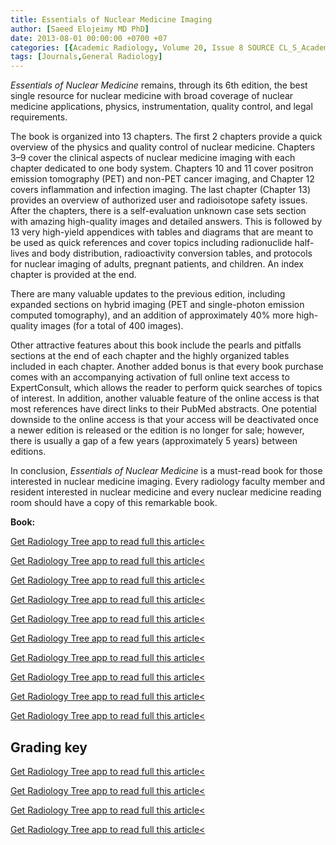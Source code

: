 ```yaml
---
title: Essentials of Nuclear Medicine Imaging
author: [Saeed Elojeimy MD PhD]
date: 2013-08-01 00:00:00 +0700 +07
categories: [{Academic Radiology, Volume 20, Issue 8 SOURCE CL_S_AcademicRadiologyVolume20Issue8 1}]
tags: [Journals,General Radiology]
---
```

_Essentials of Nuclear Medicine_ remains, through its 6th edition, the best single resource for nuclear medicine with broad coverage of nuclear medicine applications, physics, instrumentation, quality control, and legal requirements.

The book is organized into 13 chapters. The first 2 chapters provide a quick overview of the physics and quality control of nuclear medicine. Chapters 3–9 cover the clinical aspects of nuclear medicine imaging with each chapter dedicated to one body system. Chapters 10 and 11 cover positron emission tomography (PET) and non-PET cancer imaging, and Chapter 12 covers inflammation and infection imaging. The last chapter (Chapter 13) provides an overview of authorized user and radioisotope safety issues. After the chapters, there is a self-evaluation unknown case sets section with amazing high-quality images and detailed answers. This is followed by 13 very high-yield appendices with tables and diagrams that are meant to be used as quick references and cover topics including radionuclide half-lives and body distribution, radioactivity conversion tables, and protocols for nuclear imaging of adults, pregnant patients, and children. An index chapter is provided at the end.

There are many valuable updates to the previous edition, including expanded sections on hybrid imaging (PET and single-photon emission computed tomography), and an addition of approximately 40% more high-quality images (for a total of 400 images).

Other attractive features about this book include the pearls and pitfalls sections at the end of each chapter and the highly organized tables included in each chapter. Another added bonus is that every book purchase comes with an accompanying activation of full online text access to ExpertConsult, which allows the reader to perform quick searches of topics of interest. In addition, another valuable feature of the online access is that most references have direct links to their PubMed abstracts. One potential downside to the online access is that your access will be deactivated once a newer edition is released or the edition is no longer for sale; however, there is usually a gap of a few years (approximately 5 years) between editions.

In conclusion, _Essentials of Nuclear Medicine_ is a must-read book for those interested in nuclear medicine imaging. Every radiology faculty member and resident interested in nuclear medicine and every nuclear medicine reading room should have a copy of this remarkable book.

**Book:**

[Get Radiology Tree app to read full this article<](https://clinicalpub.com/app)

[Get Radiology Tree app to read full this article<](https://clinicalpub.com/app)

[Get Radiology Tree app to read full this article<](https://clinicalpub.com/app)

[Get Radiology Tree app to read full this article<](https://clinicalpub.com/app)

[Get Radiology Tree app to read full this article<](https://clinicalpub.com/app)

[Get Radiology Tree app to read full this article<](https://clinicalpub.com/app)

[Get Radiology Tree app to read full this article<](https://clinicalpub.com/app)

[Get Radiology Tree app to read full this article<](https://clinicalpub.com/app)

[Get Radiology Tree app to read full this article<](https://clinicalpub.com/app)

[Get Radiology Tree app to read full this article<](https://clinicalpub.com/app)

## Grading key

[Get Radiology Tree app to read full this article<](https://clinicalpub.com/app)

[Get Radiology Tree app to read full this article<](https://clinicalpub.com/app)

[Get Radiology Tree app to read full this article<](https://clinicalpub.com/app)

[Get Radiology Tree app to read full this article<](https://clinicalpub.com/app)